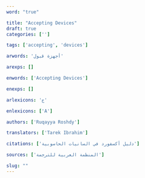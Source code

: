 ```yaml
---
word: "true"

title: "Accepting Devices"
draft: true 
categories: ['']

tags: ['accepting', 'devices']

arwords: 'أجهزة قبول'

arexps: []

enwords: ['Accepting Devices']

enexps: []

arlexicons: 'ج'

enlexicons: ['A']

authors: ['Ruqayya Roshdy']

translators: ['Tarek Ibrahim']

citations: ['دليل أكسفورد في السانيات الحاسوبية']

sources: ['المنظمة العربية للترجمة']

slug: ""
---
```

